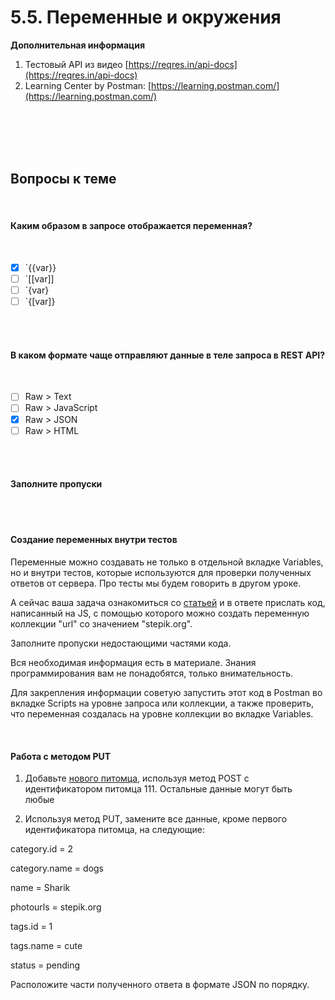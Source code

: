 # 5.5. Переменные и окружения

**Дополнительная информация**

1. Тестовый API из видео [https://reqres.in/api-docs](https://reqres.in/api-docs)
2. Learning Center by Postman: [https://learning.postman.com/](https://learning.postman.com/)
<br>
<br>
<br>
<br>

<a id='task1'></a>
## Вопросы к теме
<br>

#### Каким образом в запросе отображается переменная?
<br>

 -  [x] `{{var}}
 -  [ ] `[[var]]
 -  [ ] `{var}
 -  [ ] `{[var]}
<br>
<br>

#### В каком формате чаще отправляют данные в теле запроса в REST API?
<br>

 -  [ ] Raw > Text
 -  [ ] Raw > JavaScript
 -  [x] Raw > JSON
 -  [ ] Raw > HTML
<br>
<br>

#### Заполните пропуски
<br>

<image src="/img/5.5. pic2.png" alt="">
<br>
<br>

#### **Создание переменных внутри тестов**

Переменные можно создавать не только в отдельной вкладке Variables, но и внутри тестов, которые используются для проверки полученных ответов от сервера. Про тесты мы будем говорить в другом уроке.

А сейчас ваша задача ознакомиться со [статьей](https://dzen.ru/a/Y1ZfpKemI2CP0BaG) и в ответе прислать код, написанный на JS, с помощью которого можно создать переменную коллекции "url" со значением "stepik.org".

Заполните пропуски недостающими частями кода.

Вся необходимая информация есть в материале. Знания программирования вам не понадобятся, только внимательность.

Для закрепления информации советую запустить этот код в Postman во вкладке Scripts на уровне запроса или коллекции, а также проверить, что переменная создалась на уровне коллекции во вкладке Variables.
<br>

<image src="/img/5.5. pic1.png" alt="">
<br>
<br>

#### **Работа с методом PUT**

1. Добавьте [нового питомца](https://petstore.swagger.io/), используя метод POST с идентификатором питомца 111. Остальные данные могут быть любые 

2. Используя метод PUT, замените все данные, кроме первого идентификатора питомца, на следующие:

category.id = 2

category.name = dogs

name = Sharik

photourls = stepik.org

tags.id = 1

tags.name = cute

status = pending

Расположите части полученного ответа в формате JSON по порядку.
<br>

<image src="/img/5.5. pic3.png" alt="">
<br>

